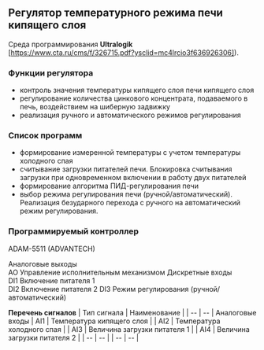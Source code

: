 ## Регулятор температурного режима печи кипящего слоя

Среда программирования **Ultralogik** [https://www.cta.ru/cms/f/326715.pdf?ysclid=mc4lrcio3f636926306]).

### **Функции регулятора**
- контроль значения температуры кипящего слоя печи кипящего слоя
- регулирование количества цинкового концентрата, подаваемого в печь, воздействием на шиберную задвижку
- реализация ручного и автоматического режимов регулирования

### **Список программ**
- формирование измеренной температуры с учетом температуры холодного спая
- считывание загрузки питателей печи. Блокировка считывания загрузки при одновременном включении в работу двух питателей
- формирование алгоритма ПИД-регулирования печи
- выбор режима регулирования печи (ручной/автоматический). Реализация безударного перехода с ручного на автоматический режим регулирования.

### **Программируемый контроллер**
ADAM-5511 (ADVANTECH)

Аналоговые выходы	
AO	Управление исполнительным механизмом
Дискретные входы	
DI1	Включение питателя 1	
DI2	Включение питателя 2
DI3	Режим регулирования (ручной/автоматический)

**Перечень сигналов** 
| Тип сигнала | Наименование |
| -- | -- |
Аналоговые входы 
| AI1 | Температура кипящего слоя |
| AI2 | Температура холодного спая |
| AI3 | Величина загрузки питателя 1 |
| AI4 | Величина загрузки питателя 2 |
| -- | -- |
| -- | -- |

